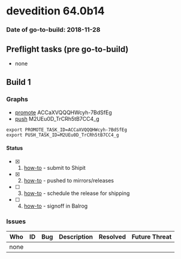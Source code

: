 # devedition 64.0b14

### Date of go-to-build: 2018-11-28

## Preflight tasks (pre go-to-build)
- none

## Build 1  

### Graphs
* [promote](https://tools.taskcluster.net/push-inspector/#/ACCaXVQQQHWcyh-7BdSfEg) ACCaXVQQQHWcyh-7BdSfEg
* [push](https://tools.taskcluster.net/push-inspector/#/M2UEu0D_TrCRh5tB7CC4_g) M2UEu0D_TrCRh5tB7CC4_g
```
export PROMOTE_TASK_ID=ACCaXVQQQHWcyh-7BdSfEg
export PUSH_TASK_ID=M2UEu0D_TrCRh5tB7CC4_g
```


#### Status
- [x] 1.  [how-to](https://wiki.mozilla.org/Release:Release_Automation_on_Mercurial:Starting_a_Release#Submit_to_Ship_It)  - submit to Shipit
- [x] 2.  [how-to](https://github.com/mozilla-releng/releasewarrior-2.0/blob/master/docs/release-promotion/desktop/howto.md#push-artifacts-to-releases-directory)  - pushed to mirrors/releases
- [ ] 3.  [how-to](https://github.com/mozilla-releng/releasewarrior-2.0/blob/master/docs/release-promotion/desktop/howto.md#ship-the-release)  - schedule the release for shipping
- [ ] 4.  [how-to](https://github.com/mozilla-releng/releasewarrior-2.0/blob/master/docs/release-promotion/desktop/howto.md#obtain-sign-offs-for-changes)  - signoff in Balrog

### Issues
| Who                 | ID               | Bug                                                                 | Description                | Resolved                | Future Threat                |
| ------------------- | ---------------- | ------------------------------------------------------------------- | -------------------------- | ----------------------- | ---------------------------- |
| none | | | | | |


